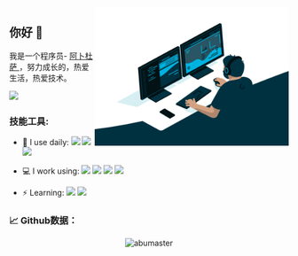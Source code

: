 
<img align="right" src="code.gif"   width="350" height="250"/>

## 你好 👋

我是一个程序员- <a href="https://www.abumaster.com" target="_blank"> 阿卜杜萨 </a>，努力成长的，热爱生活，热爱技术。

[![](https://img.shields.io/badge/%F0%9F%93%AB-email-blue)](mailto:gfzhang92@gmail.com)


### 技能工具:

- 🚀 I use daily:
![](https://img.shields.io/badge/-Java-8fcfd1?style=plastic&logo=java)
![](https://img.shields.io/badge/-Python-orange?style=plastic&logo=Python)
![](https://img.shields.io/badge/-Shell-black?style=plastic&logo=Shell)

- 💻 I work using:
![](https://img.shields.io/badge/-Spring-6db33f?style=plastic&logo=spring)
![](https://img.shields.io/badge/-IDEA-black?style=plastic&logo=intellijidea)
![](https://img.shields.io/badge/-Git-f05032?style=plastic&logo=git)
![](https://img.shields.io/badge/-GitLab-fca121?style=plastic&logo=gitlab)

- ⚡ Learning:
![](https://img.shields.io/badge/-Redis-gray?style=plastic&logo=redis)
![](https://img.shields.io/badge/-PostgreSQL-336791?style=plastic&logo=postgreSQL)



### 📈 Github数据：

<p align="center"> <img src="https://github-readme-stats.vercel.app/api?username=abumaster&show_icons=true" alt="abumaster" />



